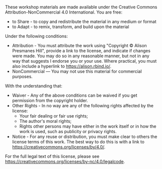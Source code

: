 These workshop materials are made available under the Creative Commons Attribution-NonCommercial 4.0 International. You are free:

+ to Share - to copy and redistribute the material in any medium or format 
+ to Adapt - to remix, transform, and build upon the material 

Under the following conditions:

+ Attribution - You must attribute the work using "Copyright © Alison Presmanes Hill", provide a link to the license, and indicate if changes were made. You may do so in any reasonable manner, but not in any way that suggests I endorse you or your use. Where practical, you must also include a hyperlink to https://alison.rbind.io/.
+ NonCommercial — You may not use this material for commercial purposes. 

With the understanding that:

+ Waiver - Any of the above conditions can be waived if you get permission from the copyright holder.
+ Other Rights - In no way are any of the following rights affected by the license:
  + Your fair dealing or fair use rights;
  + The author's moral rights;
  + Rights other persons may have either in the work itself or in how the work is used, such as publicity or privacy rights.
+ Notice - For any reuse or distribution, you must make clear to others the license terms of this work. The best way to do this is with a link to https://creativecommons.org/licenses/by/4.0/.

For the full legal text of this license, please see https://creativecommons.org/licenses/by-nc/4.0/legalcode.
